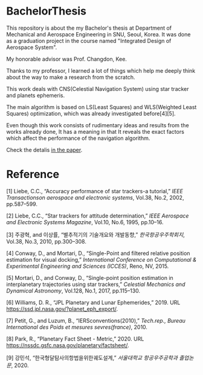 # BachelorThesis
This repository is about the my Bachelor's thesis at Department of Mechanical and Aerospace Engineering in SNU, Seoul, Korea. It was done as a graduation project in  the course named "Integrated Design of Aerospace System".

My honorable advisor was Prof. Changdon, Kee.

Thanks to my professor, I learned a lot of things which help me deeply think about the way to make a research from the scratch.

This work deals with CNS(Celestial Navigation System) using star tracker and planets ephemeris.

The main algorithm is based on LS(Least Squares) and WLS(Weighted Least Squares) optimization, which was already investigated before[4][5].

Even though this work consists of rudimentary ideas and results from the works already done, It has a meaning in that It reveals the exact factors which affect the performance of the navigation algorithm.

Check the detalis [in the paper](./BS_Theis.pdf).

# Reference
[1] Liebe, C.C., “Accuracy performance of star trackers-a tutorial,” _IEEE Transactionson aerospace and electronic systems_, Vol.38, No.2, 2002, pp.587–599.

[2] Liebe, C.C., “Star trackers for attitude determination,” _IEEE Aerospace and Electronic Systems Magazine_, Vol.10, No.6, 1995, pp.10–16.

[3] 주광혁, and 이상률, “별추적기의 기술개요와 개발동향,” _한국항공우주학회지_, Vol.38, No.3, 2010, pp.300–308.

[4] Conway, D., and Mortari, D., “Single-Point and filtered relative position estimation for visual docking,” _International Conference on Computational & Experimental Engineering and Sciences (ICCES)_, Reno, NV, 2015.

[5] Mortari, D., and Conway, D., “Single-point position estimation in interplanetary trajectories using star trackers,” _Celestial Mechanics and Dynamical Astronomy_, Vol.128, No.1, 2017, pp.115–130.

[6] Williams, D. R., “JPL Planetary and Lunar Ephemerides,” 2019. URL https://ssd.jpl.nasa.gov/?planet_eph_export/.

[7] Petit, G., and Luzum, B., “IERSconventions(2010),” _Tech.rep., Bureau International des Poids et mesures sevres(france)_, 2010.

[8] Park, R., “Planetary Fact Sheet - Metric,” 2020. URL https://nssdc.gsfc.nasa.gov/planetary/factsheet/.

[9] 강민석, “한국형달탐사의항법을위한궤도설계,” _서울대학교 항공우주공학과 졸업논문_, 2020.
